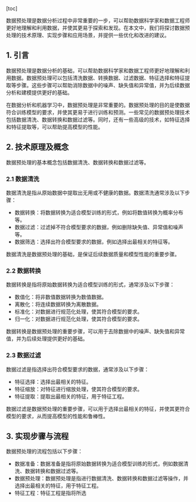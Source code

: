 
[toc]                    
                
                
数据预处理是数据分析过程中非常重要的一步，可以帮助数据科学家和数据工程师更好地理解和利用数据，并使其更易于探索和发现。在本文中，我们将探讨数据预处理的技术原理、实现步骤和应用场景，并提供一些优化和改进的建议。

## 1. 引言

数据预处理是数据分析的基础，可以帮助数据科学家和数据工程师更好地理解和利用数据。数据预处理可以包括清洗数据、转换数据、过滤数据、特征选择和特征提取等步骤。这些步骤可以帮助消除数据中的噪声、缺失值和异常值，并为后续数据分析和建模提供更好的基础。

在数据分析和机器学习中，数据预处理是非常重要的。数据预处理的目的是使数据符合训练模型的要求，并使其更易于进行训练和预测。一些常见的数据预处理技术包括数据清洗、数据转换和数据过滤等。同时，还有一些高级的技术，如特征选择和特征提取等，可以帮助提高模型的性能。

## 2. 技术原理及概念

数据预处理的基本概念包括数据清洗、数据转换和数据过滤等。

### 2.1 数据清洗

数据清洗是指从原始数据中提取出无用或不健康的数据。数据清洗通常涉及以下步骤：

- 数据转换：将数据转换为适合模型训练的形式，例如将数值转换为概率分布等。
- 数据过滤：过滤掉不符合模型要求的数据，例如删除缺失值、异常值和噪声等。
- 数据筛选：选择出符合模型要求的数据，例如选择出最相关的特征等。

数据清洗是数据预处理的基础，是保证后续数据质量和模型性能的重要步骤。

### 2.2 数据转换

数据转换是指将原始数据转换为适合模型训练的形式，通常涉及以下步骤：

- 数值化：将非数值数据转换为数值数据。
- 离散化：将连续数据转换为离散数据。
- 标准化：对数据进行规范化处理，使其符合模型的要求。
- 归一化：对数据进行规范化处理，使其符合模型的要求。

数据转换是数据预处理的重要步骤，可以用于去除数据中的噪声、缺失值和异常值，并为后续处理提供更好的基础。

### 2.3 数据过滤

数据过滤是指选择出符合模型要求的数据，通常涉及以下步骤：

- 特征选择：选择出最相关的特征。
- 特征缩放：对特征进行缩放处理，使其符合模型的要求。
- 特征提取：提取出最相关的特征，用于特征工程。

数据过滤是数据预处理的重要步骤，可以用于选择出最相关的特征，并使其更符合模型的要求，从而提高模型的性能和鲁棒性。

## 3. 实现步骤与流程

数据预处理的流程包括以下步骤：

- 数据准备：数据准备是指将原始数据转换为适合模型训练的形式，例如数据清洗、数据转换和数据过滤等。
- 数据预处理：数据预处理是指进行数据清洗、数据转换和数据过滤等操作，并选择出最相关的特征，用于特征工程。
- 特征工程：特征工程是指将所选

